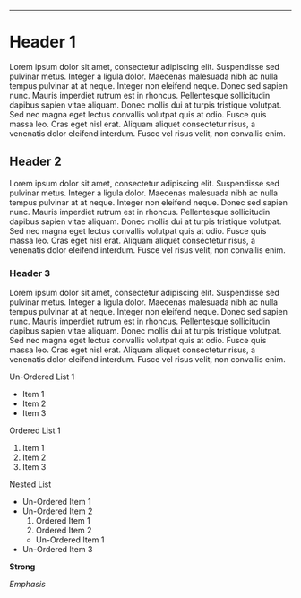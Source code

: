 ********

Header 1
========

Lorem ipsum dolor sit amet, consectetur adipiscing elit. Suspendisse sed pulvinar metus. Integer a ligula dolor. Maecenas malesuada nibh ac nulla tempus pulvinar at at neque. Integer non eleifend neque. Donec sed sapien nunc. Mauris imperdiet rutrum est in rhoncus. Pellentesque sollicitudin dapibus sapien vitae aliquam. Donec mollis dui at turpis tristique volutpat. Sed nec magna eget lectus convallis volutpat quis at odio. Fusce quis massa leo. Cras eget nisl erat. Aliquam aliquet consectetur risus, a venenatis dolor eleifend interdum. Fusce vel risus velit, non convallis enim.


Header 2
--------

Lorem ipsum dolor sit amet, consectetur adipiscing elit. Suspendisse sed pulvinar metus. Integer a ligula dolor. Maecenas malesuada nibh ac nulla tempus pulvinar at at neque. Integer non eleifend neque. Donec sed sapien nunc. Mauris imperdiet rutrum est in rhoncus. Pellentesque sollicitudin dapibus sapien vitae aliquam. Donec mollis dui at turpis tristique volutpat. Sed nec magna eget lectus convallis volutpat quis at odio. Fusce quis massa leo. Cras eget nisl erat. Aliquam aliquet consectetur risus, a venenatis dolor eleifend interdum. Fusce vel risus velit, non convallis enim.


### Header 3

Lorem ipsum dolor sit amet, consectetur adipiscing elit. Suspendisse sed pulvinar metus. Integer a ligula dolor. Maecenas malesuada nibh ac nulla tempus pulvinar at at neque. Integer non eleifend neque. Donec sed sapien nunc. Mauris imperdiet rutrum est in rhoncus. Pellentesque sollicitudin dapibus sapien vitae aliquam. Donec mollis dui at turpis tristique volutpat. Sed nec magna eget lectus convallis volutpat quis at odio. Fusce quis massa leo. Cras eget nisl erat. Aliquam aliquet consectetur risus, a venenatis dolor eleifend interdum. Fusce vel risus velit, non convallis enim.

Un-Ordered List 1

  - Item 1
  - Item 2
  - Item 3

Ordered List 1

  1. Item 1
  2. Item 2
  3. Item 3

Nested List

  - Un-Ordered Item 1
  - Un-Ordered Item 2
    1. Ordered Item 1
    2. Ordered Item 2
      - Un-Ordered Item 1
  - Un-Ordered Item 3

**Strong**

_Emphasis_
